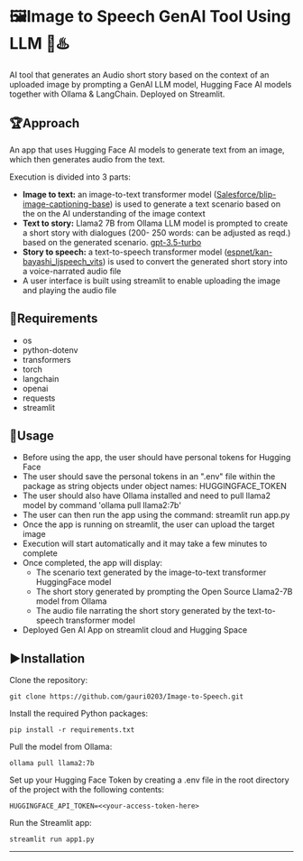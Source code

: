 # 🖼️Image to Speech GenAI Tool Using LLM 🌟♨️
AI tool that generates an Audio short story based on the context of an uploaded image by prompting a GenAI LLM model, Hugging Face AI models together with Ollama &amp; LangChain. Deployed on Streamlit.

## 🏆Approach
An app that uses Hugging Face AI models to generate text from an image, which then generates audio from the text.

Execution is divided into 3 parts:
- **Image to text:**
  an image-to-text transformer model ([Salesforce/blip-image-captioning-base](https://huggingface.co/Salesforce/blip-image-captioning-base)) is used to generate a text scenario based on the on the AI understanding of the image context
- **Text to story:**
  Llama2 7B from Ollama LLM model is prompted to create a short story with dialogues (200- 250 words: can be adjusted as reqd.) based on the generated scenario. [gpt-3.5-turbo](https://platform.openai.com/docs/models/gpt-3-5)
- **Story to speech:**
  a text-to-speech transformer model ([espnet/kan-bayashi_ljspeech_vits](https://huggingface.co/espnet/kan-bayashi_ljspeech_vits)) is used to convert the generated short story into a voice-narrated audio file
- A user interface is built using streamlit to enable uploading the image and playing the audio file
  

## 🌟Requirements

- os
- python-dotenv
- transformers
- torch
- langchain
- openai
- requests
- streamlit
  

## 🚀Usage

- Before using the app, the user should have personal tokens for Hugging Face
- The user should save the personal tokens in an ".env" file within the package as string objects under object names: HUGGINGFACE_TOKEN 
- The user should also have Ollama installed and need to pull llama2 model by command 'ollama pull llama2:7b'
- The user can then run the app using the command: streamlit run app.py
- Once the app is running on streamlit, the user can upload the target image
- Execution will start automatically and it may take a few minutes to complete
- Once completed, the app will display:
  - The scenario text generated by the image-to-text transformer HuggingFace model
  - The short story generated by prompting the Open Source Llama2-7B model from Ollama
  - The audio file narrating the short story generated by the text-to-speech transformer model
- Deployed Gen AI App on streamlit cloud and Hugging Space


## ▶️Installation

Clone the repository:

`git clone https://github.com/gauri0203/Image-to-Speech.git`

Install the required Python packages:

`pip install -r requirements.txt`

Pull the model from Ollama:

`ollama pull llama2:7b`

Set up your Hugging Face Token by creating a .env file in the root directory of the project with the following contents:

`HUGGINGFACE_API_TOKEN=<<your-access-token-here>`

Run the Streamlit app:

`streamlit run app1.py`



---
